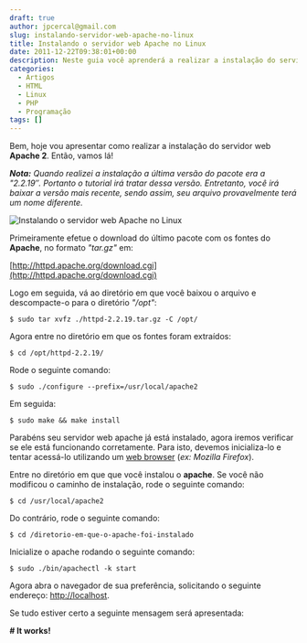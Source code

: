 ```yaml
---
draft: true
author: jpcercal@gmail.com
slug: instalando-servidor-web-apache-no-linux
title: Instalando o servidor web Apache no Linux
date: 2011-12-22T09:38:01+00:00
description: Neste guia você aprenderá a realizar a instalação do servidor web apache em sistemas operacionais Linux. Baixe o código fonte e o compile para a sua distro.
categories:
  - Artigos
  - HTML
  - Linux
  - PHP
  - Programação
tags: []
---
```


Bem, hoje vou apresentar como realizar a instalação do servidor web **Apache 2**. Então, vamos lá!

_**Nota:** Quando realizei a instalação a última versão do pacote era a "2.2.19″. Portanto o tutorial irá tratar dessa versão. Entretanto, você irá baixar a versão mais recente, sendo assim, seu arquivo provavelmente terá um nome diferente._

![Instalando o servidor web Apache no Linux](http://sistemas.cekurte.com/wp-content/uploads/2011/12/i-apache-2.2.jpg "Servidor Web Apache 2.2")

Primeiramente efetue o download do último pacote com os fontes do **Apache**, no formato _"tar.gz"_ em:

[http://httpd.apache.org/download.cgi](http://httpd.apache.org/download.cgi)

Logo em seguida, vá ao diretório em que você baixou o arquivo e descompacte-o para o diretório _"/opt"_:

```shell
$ sudo tar xvfz ./httpd-2.2.19.tar.gz -C /opt/
```

Agora entre no diretório em que os fontes foram extraídos:

```shell
$ cd /opt/httpd-2.2.19/
```

Rode o seguinte comando:

```shell
$ sudo ./configure --prefix=/usr/local/apache2
```

Em seguida:

```shell
$ sudo make && make install
```

Parabéns seu servidor web apache já está instalado, agora iremos verificar se ele está funcionando corretamente. Para isto, devemos inicializa-lo e tentar acessá-lo utilizando um [web browser](http://sistemas.cekurte.com/blog/navegadores-ou-browsers/ "Navegadores ou Browsers") (_ex: Mozilla Firefox_).

Entre no diretório em que que você instalou o **apache**. Se você não modificou o caminho de instalação, rode o seguinte comando:

```shell
$ cd /usr/local/apache2
```

Do contrário, rode o seguinte comando:

```shell
$ cd /diretorio-em-que-o-apache-foi-instalado
```

Inicialize o apache rodando o seguinte comando:

```shell
$ sudo ./bin/apachectl -k start
```

Agora abra o navegador de sua preferência, solicitando o seguinte endereço: [http://localhost](http://localhost).

Se tudo estiver certo a seguinte mensagem será apresentada:

**# It works!**
